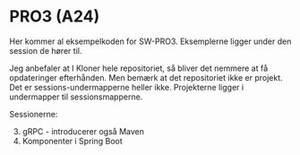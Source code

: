# PRO3 (A24)

Her kommer al eksempelkoden for SW-PRO3. Eksemplerne ligger under den session de hører til.

Jeg anbefaler at I Kloner hele repositoriet, så bliver det nemmere at få opdateringer efterhånden. Men bemærk at det repositoriet ikke er projekt. Det er sessions-undermapperne heller ikke. Projekterne ligger i undermapper til sessionsmapperne.

Sessionerne:

3. gRPC - introducerer også Maven
4. Komponenter i Spring Boot
